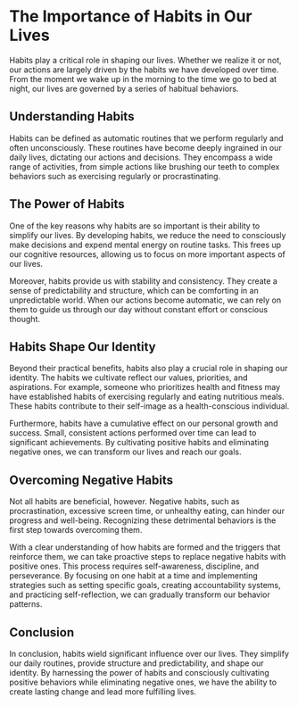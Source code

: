 # The Importance of Habits in Our Lives

Habits play a critical role in shaping our lives. Whether we realize it or not, our actions are largely driven by the habits we have developed over time. From the moment we wake up in the morning to the time we go to bed at night, our lives are governed by a series of habitual behaviors.

## Understanding Habits

Habits can be defined as automatic routines that we perform regularly and often unconsciously. These routines have become deeply ingrained in our daily lives, dictating our actions and decisions. They encompass a wide range of activities, from simple actions like brushing our teeth to complex behaviors such as exercising regularly or procrastinating.

## The Power of Habits

One of the key reasons why habits are so important is their ability to simplify our lives. By developing habits, we reduce the need to consciously make decisions and expend mental energy on routine tasks. This frees up our cognitive resources, allowing us to focus on more important aspects of our lives.

Moreover, habits provide us with stability and consistency. They create a sense of predictability and structure, which can be comforting in an unpredictable world. When our actions become automatic, we can rely on them to guide us through our day without constant effort or conscious thought.

## Habits Shape Our Identity

Beyond their practical benefits, habits also play a crucial role in shaping our identity. The habits we cultivate reflect our values, priorities, and aspirations. For example, someone who prioritizes health and fitness may have established habits of exercising regularly and eating nutritious meals. These habits contribute to their self-image as a health-conscious individual.

Furthermore, habits have a cumulative effect on our personal growth and success. Small, consistent actions performed over time can lead to significant achievements. By cultivating positive habits and eliminating negative ones, we can transform our lives and reach our goals.

## Overcoming Negative Habits

Not all habits are beneficial, however. Negative habits, such as procrastination, excessive screen time, or unhealthy eating, can hinder our progress and well-being. Recognizing these detrimental behaviors is the first step towards overcoming them.

With a clear understanding of how habits are formed and the triggers that reinforce them, we can take proactive steps to replace negative habits with positive ones. This process requires self-awareness, discipline, and perseverance. By focusing on one habit at a time and implementing strategies such as setting specific goals, creating accountability systems, and practicing self-reflection, we can gradually transform our behavior patterns.

## Conclusion

In conclusion, habits wield significant influence over our lives. They simplify our daily routines, provide structure and predictability, and shape our identity. By harnessing the power of habits and consciously cultivating positive behaviors while eliminating negative ones, we have the ability to create lasting change and lead more fulfilling lives.
